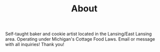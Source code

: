 ---
title: About
body: Self-taught baker and cookie artist located in the Lansing/East Lansing area. Operating under Michigan's Cottage Food Laws. Email or message with all inquiries! Thank you!
image: 'https://images.unsplash.com/photo-1531257243018-c547a2e35767?ixlib=rb-1.2.1&ixid=eyJhcHBfaWQiOjEyMDd9&auto=format&fit=crop&w=1082&q=80'
---